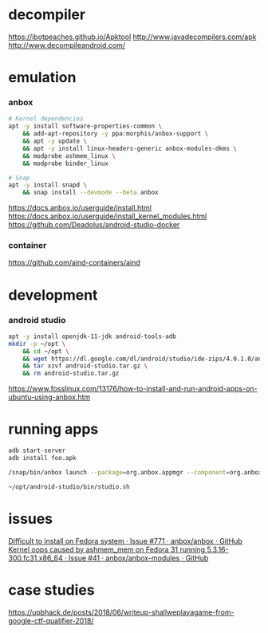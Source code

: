 # decompiler

https://ibotpeaches.github.io/Apktool
http://www.javadecompilers.com/apk
http://www.decompileandroid.com/

# emulation

### anbox

```bash
# Kernel dependencies
apt -y install software-properties-common \
    && add-apt-repository -y ppa:morphis/anbox-support \
    && apt -y update \
    && apt -y install linux-headers-generic anbox-modules-dkms \
    && modprobe ashmem_linux \
    && modprobe binder_linux

# Snap
apt -y install snapd \
    && snap install --devmode --beta anbox
```

https://docs.anbox.io/userguide/install.html
    https://docs.anbox.io/userguide/install_kernel_modules.html
https://github.com/Deadolus/android-studio-docker

### container

https://github.com/aind-containers/aind

# development

### android studio

```bash
apt -y install openjdk-11-jdk android-tools-adb
mkdir -p ~/opt \
    && cd ~/opt \
    && wget https://dl.google.com/dl/android/studio/ide-zips/4.0.1.0/android-studio-ide-193.6626763-linux.tar.gz -O android-studio.tar.gz \
    && tar xzvf android-studio.tar.gz \
    && rm android-studio.tar.gz
```

https://www.fosslinux.com/13176/how-to-install-and-run-android-apps-on-ubuntu-using-anbox.htm

# running apps

```bash
adb start-server
adb install foo.apk

/snap/bin/anbox launch --package=org.anbox.appmgr --component=org.anbox.appmgr.AppViewActivity

~/opt/android-studio/bin/studio.sh
```

# issues

[Difficult to install on Fedora system · Issue \#771 · anbox/anbox · GitHub](https://github.com/anbox/anbox/issues/771)
[Kernel oops caused by ashmem\_mem on Fedora 31 running 5\.3\.16\-300\.fc31\.x86\_64 · Issue \#41 · anbox/anbox\-modules · GitHub](https://github.com/anbox/anbox-modules/issues/41)

# case studies

https://upbhack.de/posts/2018/06/writeup-shallweplayagame-from-google-ctf-qualifier-2018/



